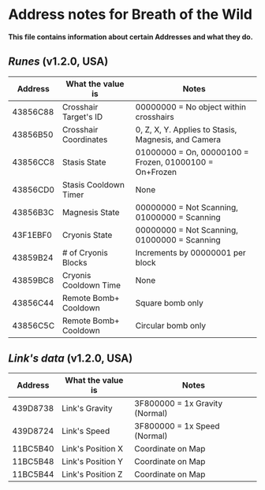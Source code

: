 # Address notes for Breath of the Wild
#### This file contains information about certain Addresses and what they do.

## _Runes_ (v1.2.0, USA)
|Address |  What the value is  |   Notes
|--------|---------------------|----------
|43856C88|Crosshair Target's ID|00000000 = No object within crosshairs
|43856B50|Crosshair Coordinates|0, Z, X, Y. Applies to Stasis, Magnesis, and Camera
|43856CC8|Stasis State         |01000000 = On, 00000100 = Frozen, 01000100 = On+Frozen
|43856CD0|Stasis Cooldown Timer|None
|43856B3C|Magnesis State       |00000000 = Not Scanning, 01000000 = Scanning
|43F1EBF0|Cryonis State        |00000000 = Not Scanning, 01000000 = Scanning
|43859B24|# of Cryonis Blocks  |Increments by 00000001 per block
|43859BC8|Cryonis Cooldown Time|None 
|43856C44|Remote Bomb+ Cooldown|Square bomb only
|43856C5C|Remote Bomb+ Cooldown|Circular bomb only

## _Link's data_ (v1.2.0, USA)
|Address |  What the value is  |   Notes
|--------|---------------------|----------
|439D8738|Link's Gravity       |3F800000 = 1x Gravity (Normal)
|439D8724|Link's Speed         |3F800000 = 1x Speed (Normal)
|11BC5B40|Link's Position X    |Coordinate on Map
|11BC5B48|Link's Position Y    |Coordinate on Map
|11BC5B44|Link's Position Z    |Coordinate on Map
